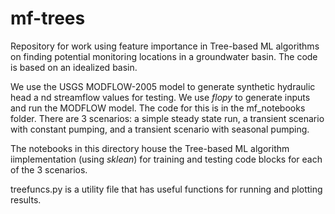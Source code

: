 # mf-trees

Repository for work using feature importance in Tree-based ML algorithms on finding potential monitoring locations in a groundwater basin. The code is based on an idealized basin. 

We use the USGS MODFLOW-2005 model to generate synthetic hydraulic head a nd streamflow values for testing. We use <i>flopy</i> to generate inputs and run the MODFLOW model. The code for this is in the mf_notebooks folder. There are 3 scenarios: a simple steady state run, a transient scenario with constant pumping, and a transient scenario with seasonal pumping.

The notebooks in this directory house the Tree-based ML algorithm iimplementation (using <i>sklean</i>) for training and testing code blocks for each of the 3 scenarios. 

treefuncs.py is a utility file that has useful functions for running and plotting results.
